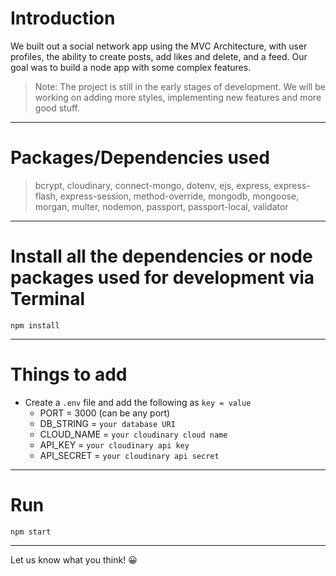 # Introduction

We built out a social network app using the MVC Architecture, with user profiles, the ability to create posts, add likes and delete, and a feed. Our goal was to build a node app with some complex features.

> Note: The project is still in the early stages of development. We will be working on adding more
> styles, implementing new features and more good stuff.

---

# Packages/Dependencies used

> bcrypt, cloudinary, connect-mongo, dotenv, ejs, express, express-flash, express-session, method-override, mongodb, mongoose, morgan, multer, nodemon, passport, passport-local,
> validator

---

# Install all the dependencies or node packages used for development via Terminal

`npm install`

---

# Things to add

- Create a `.env` file and add the following as `key = value`
  - PORT = 3000 (can be any port)
  - DB_STRING = `your database URI`
  - CLOUD_NAME = `your cloudinary cloud name`
  - API_KEY = `your cloudinary api key`
  - API_SECRET = `your cloudinary api secret`

---

# Run

`npm start`

---

Let us know what you think! 😀
